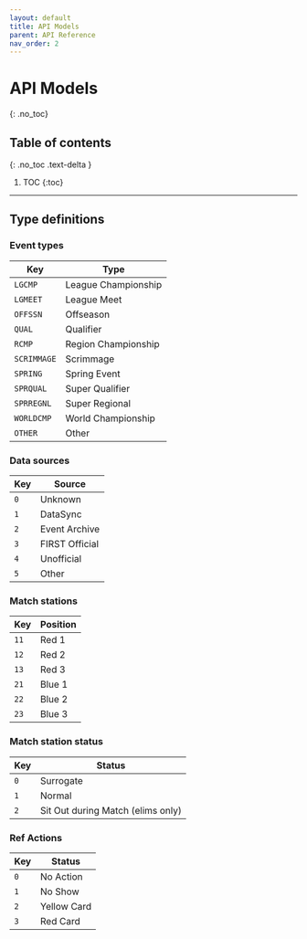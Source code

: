 ```yaml
---
layout: default
title: API Models
parent: API Reference
nav_order: 2
---
```



# API Models
{: .no_toc}

## Table of contents
{: .no_toc .text-delta }

1. TOC
{:toc}

---

## Type definitions

### Event types

| Key | Type |
| --- | --- |
| `LGCMP` | League Championship |
| `LGMEET` | League Meet |
| `OFFSSN` | Offseason |
| `QUAL` | Qualifier |
| `RCMP` | Region Championship |
| `SCRIMMAGE` | Scrimmage |
| `SPRING` | Spring Event |
| `SPRQUAL` | Super Qualifier |
| `SPRREGNL` | Super Regional |
| `WORLDCMP` | World Championship |
| `OTHER` | Other |

### Data sources

| Key | Source |
| --- | --- |
| `0` | Unknown |
| `1` | DataSync |
| `2` | Event Archive |
| `3` | FIRST Official |
| `4` | Unofficial |
| `5` | Other |

### Match stations

| Key | Position |
| --- | --- |
| `11` | Red 1 |
| `12` | Red 2 |
| `13` | Red 3 |
| `21` | Blue 1 |
| `22` | Blue 2 |
| `23` | Blue 3 |

### Match station status

| Key | Status |
| --- | --- |
| `0` | Surrogate |
| `1` | Normal |
| `2` | Sit Out during Match (elims only) |

### Ref Actions 

| Key | Status |
| --- | --- |
| `0` | No Action |
| `1` | No Show |
| `2` | Yellow Card |
| `3` | Red Card |